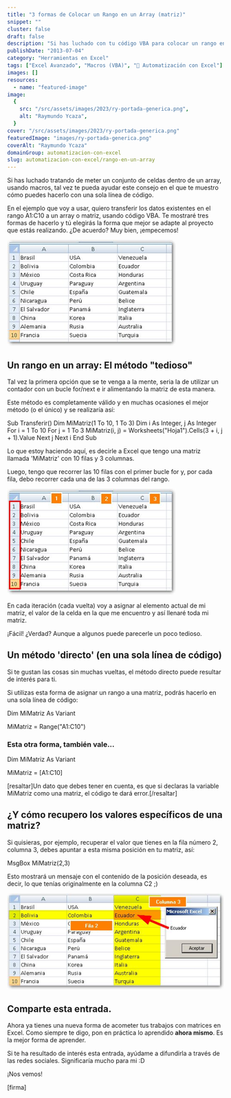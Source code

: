 ```yaml
---
title: "3 formas de Colocar un Rango en un Array (matriz)"
snippet: ""
cluster: false
draft: false
description: "Si has luchado con tu código VBA para colocar un rango en un array (matriz) tal vez este artículo te resulte de mucha utilidad."
publishDate: "2013-07-04"
category: "Herramientas en Excel"
tags: ["Excel Avanzado", "Macros (VBA)", "🤖 Automatización con Excel"]
images: []
resources:
  - name: "featured-image"
image:
  {
    src: "/src/assets/images/2023/ry-portada-generica.png",
    alt: "Raymundo Ycaza",
  }
cover: "/src/assets/images/2023/ry-portada-generica.png"
featuredImage: "images/ry-portada-generica.png"
coverAlt: "Raymundo Ycaza"
domainGroup: automatizacion-con-excel
slug: automatizacion-con-excel/rango-en-un-array
---
```


Si has luchado tratando de meter un conjunto de celdas dentro de un array, usando macros, tal vez te pueda ayudar este consejo en el que te muestro cómo puedes hacerlo con una sola línea de código.

En el ejemplo que voy a usar, quiero transferir los datos existentes en el rango A1:C10 a un array o matriz, usando código VBA. Te mostraré tres formas de hacerlo y tú elegirás la forma que mejor se adapte al proyecto que estás realizando. ¿De acuerdo? Muy bien, ¡empecemos!

[![Rango en un Array](/src/assets/images/2023/como-colocar-un-rango-en-un-array-000032.jpg)](http://raymundoycaza.com/wp-content/uploads/como-colocar-un-rango-en-un-array-000032.jpg)

## Un rango en un array: El método "tedioso"

Tal vez la primera opción que se te venga a la mente, seria la de utilizar un contador con un bucle for/next e ir alimentando la matriz de esta manera.

Este método es completamente válido y en muchas ocasiones el mejor método (o el único) y se realizaría así:

Sub Transferir()
Dim MiMatriz(1 To 10, 1 To 3)
Dim i As Integer, j As Integer
For i \= 1 To 10
For j \= 1 To 3
MiMatriz(i, j) \= Worksheets("Hoja1").Cells(3 + i, j + 1).Value
Next j
Next i
End Sub

Lo que estoy haciendo aquí, es decirle a Excel que tengo una matriz llamada 'MiMatriz' con 10 filas y 3 columnas.

Luego, tengo que recorrer las 10 filas con el primer bucle for y, por cada fila, debo recorrer cada una de las 3 columnas del rango.

[![Rango en un Array](/src/assets/images/2023/como-colocar-un-rango-en-un-array-000033.jpg)](http://raymundoycaza.com/wp-content/uploads/como-colocar-un-rango-en-un-array-000033.jpg)

En cada iteración (cada vuelta) voy a asignar al elemento actual de mi matriz, el valor de la celda en la que me encuentro y así llenaré toda mi matriz.

¡Fácil! ¿Verdad? Aunque a algunos puede parecerle un poco tedioso.

## Un método 'directo' (en una sola línea de código)

Si te gustan las cosas sin muchas vueltas, el método directo puede resultar de interés para ti.

Si utilizas esta forma de asignar un rango a una matriz, podrás hacerlo en una sola línea de código:

Dim MiMatriz As Variant

MiMatriz \= Range("A1:C10")

### Esta otra forma, también vale...

Dim MiMatriz As Variant

MiMatriz \= \[A1:C10\]

\[resaltar\]Un dato que debes tener en cuenta, es que si declaras la variable MiMatriz como una matriz, el código te dará error.\[/resaltar\]

## ¿Y cómo recupero los valores específicos de una matriz?

Si quisieras, por ejemplo, recuperar el valor que tienes en la fila número 2, columna 3, debes apuntar a esta misma posición en tu matriz, así:

MsgBox MiMatriz(2,3)

Esto mostrará un mensaje con el contenido de la posición deseada, es decir, lo que tenías originalmente en la columna C2 ;)

[![Rango en un Array](/src/assets/images/2023/como-colocar-un-rango-en-un-array-000034.jpg)](http://raymundoycaza.com/wp-content/uploads/como-colocar-un-rango-en-un-array-000034.jpg)

## Comparte esta entrada.

Ahora ya tienes una nueva forma de acometer tus trabajos con matrices en Excel. Como siempre te digo, pon en práctica lo aprendido **ahora mismo**. Es la mejor forma de aprender.

Si te ha resultado de interés esta entrada, ayúdame a difundirla a través de las redes sociales. Significaría mucho para mi :D

¡Nos vemos!

\[firma\]
